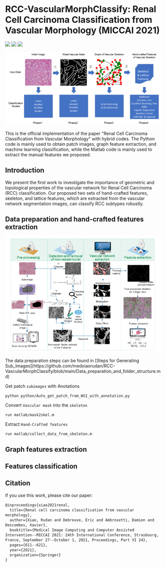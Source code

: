 # RCC-VascularMorphClassify: Renal Cell Carcinoma Classification from Vascular Morphology (MICCAI 2021)
<a href="https://link.springer.com/chapter/10.1007/978-3-030-87231-1_59"><img src="https://img.shields.io/badge/link.springer-10.1007-%23B31B1B"></a>
<a href="https://drive.google.com/file/d/14B3B8v7sqBfjbbfv0JRBoDAwEvked1v4/view?usp=drive_link"><img src="https://img.shields.io/badge/Poster%20-online-brightgreen"></a>
<a href="https://drive.google.com/file/d/14HVZhJHgCjXJv8ckNz6lYVOBwBU_vMzA/view?usp=drive_link"><img src="https://img.shields.io/badge/Presentation%20-online-brightgreen"></a>
<br>

<center>
<img src="https://github.com/medxiaorudan/RCC-VascularMorphClassify/blob/main/images/classification_pipeline.png" width="700" > 
</center>

This is the official implementation of the paper "Renal Cell Carcinoma Classification from Vascular Morphology" with hybrid codes. The Python code is mainly used to obtain patch images, graph feature extraction, and machine learning classification, while the Matlab code is mainly used to extract the manual features we proposed.

## Introduction
We present the first work to investigate the importance of geometric and topological properties of the vascular network for Renal Cell Carcinoma (RCC) classification. Our proposed two sets of hand-crafted features, skeleton, and lattice features, which are extracted from the vascular network segmentation images, can classify RCC subtypes robustly.

## Data preparation and hand-crafted features extraction
<p float="left">
  <img src="https://github.com/medxiaorudan/RCC-VascularMorphClassify/blob/main/images/HandCraftedFeatures_extraction.png" width="700" />
</p>
The data preparation steps can be found in [Steps for Generating Sub_Images](https://github.com/medxiaorudan/RCC-VascularMorphClassify/blob/main/Data_preparation_and_folder_structure.md)

Get patch ```subimages``` with Anotations
```
python python/Auto_get_patch_from_WSI_with_annotation.py
```

Convert ```Vascular mask``` into the ```skeleton```
```
run matlab/mask2skel.m
```

Extract ```Hand-Crafted features```
```
run matlab/collect_data_from_skeleton.m
```

## Graph features extraction


## Features classification


## Citation
If you use this work, please cite our paper:
```
@inproceedings{xiao2021renal,
  title={Renal cell carcinoma classification from vascular morphology},
  author={Xiao, Rudan and Debreuve, Eric and Ambrosetti, Damien and Descombes, Xavier},
  booktitle={Medical Image Computing and Computer Assisted Intervention--MICCAI 2021: 24th International Conference, Strasbourg, France, September 27--October 1, 2021, Proceedings, Part VI 24},
  pages={611--621},
  year={2021},
  organization={Springer}
}
```
